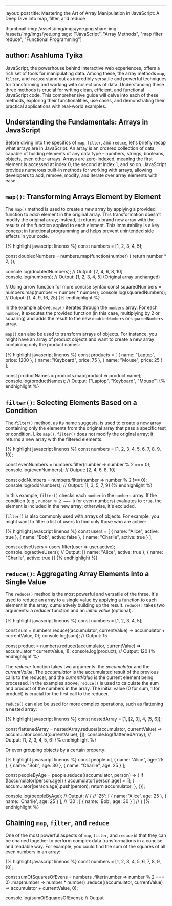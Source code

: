 
---
layout: post
title:  Mastering the Art of Array Manipulation in JavaScript: A Deep Dive into map, filter, and reduce

thumbnail-img: /assets/img/imgs/yee.png
share-img: /assets/img/imgs/yee.png
tags: ["JavaScript", "Array Methods", "map filter reduce", "Functional Programming"]

author: Asahluma Tyika
---

JavaScript, the powerhouse behind interactive web experiences, offers a rich set of tools for manipulating data. Among these, the array methods `map`, `filter`, and `reduce` stand out as incredibly versatile and powerful techniques for transforming and working with collections of data.  Understanding these three methods is crucial for writing clean, efficient, and functional JavaScript code. This comprehensive guide will delve into each of these methods, exploring their functionalities, use cases, and demonstrating their practical applications with real-world examples.

## Understanding the Fundamentals: Arrays in JavaScript

Before diving into the specifics of `map`, `filter`, and `reduce`, let's briefly recap what arrays are in JavaScript.  An array is an ordered collection of data, capable of holding elements of any data type – numbers, strings, booleans, objects, even other arrays.  Arrays are zero-indexed, meaning the first element is accessed at index 0, the second at index 1, and so on.  JavaScript provides numerous built-in methods for working with arrays, allowing developers to add, remove, modify, and iterate over array elements with ease.

## `map()`: Transforming Arrays Element by Element

The `map()` method is used to create a *new* array by applying a provided function to *each* element in the original array.  This transformation doesn't modify the original array; instead, it returns a brand new array with the results of the function applied to each element.  This immutability is a key concept in functional programming and helps prevent unintended side effects in your code.

{% highlight javascript linenos %}
const numbers = [1, 2, 3, 4, 5];

const doubledNumbers = numbers.map(function(number) {
  return number * 2;
});

console.log(doubledNumbers); // Output: [2, 4, 6, 8, 10]
console.log(numbers); // Output: [1, 2, 3, 4, 5] (Original array unchanged)

// Using arrow function for more concise syntax
const squaredNumbers = numbers.map(number => number * number);
console.log(squaredNumbers); // Output: [1, 4, 9, 16, 25]
{% endhighlight %}

In the example above, `map()` iterates through the `numbers` array. For each `number`, it executes the provided function (in this case, multiplying by 2 or squaring) and adds the result to the new `doubledNumbers` or `squaredNumbers` array.

`map()` can also be used to transform arrays of objects.  For instance, you might have an array of product objects and want to create a new array containing only the product names:

{% highlight javascript linenos %}
const products = [
  { name: "Laptop", price: 1200 },
  { name: "Keyboard", price: 75 },
  { name: "Mouse", price: 25 }
];

const productNames = products.map(product => product.name);
console.log(productNames); // Output: ["Laptop", "Keyboard", "Mouse"]
{% endhighlight %}

## `filter()`: Selecting Elements Based on a Condition

The `filter()` method, as its name suggests, is used to create a new array containing only the elements from the original array that pass a specific test or condition.  Like `map()`, `filter()` does not modify the original array; it returns a new array with the filtered elements.

{% highlight javascript linenos %}
const numbers = [1, 2, 3, 4, 5, 6, 7, 8, 9, 10];

const evenNumbers = numbers.filter(number => number % 2 === 0);
console.log(evenNumbers); // Output: [2, 4, 6, 8, 10]

const oddNumbers = numbers.filter(number => number % 2 !== 0);
console.log(oddNumbers);  // Output: [1, 3, 5, 7, 9]
{% endhighlight %}

In this example, `filter()` checks each `number` in the `numbers` array.  If the condition (e.g., `number % 2 === 0` for even numbers) evaluates to `true`, the element is included in the new array; otherwise, it's excluded.

`filter()` is also commonly used with arrays of objects.  For example, you might want to filter a list of users to find only those who are active:

{% highlight javascript linenos %}
const users = [
  { name: "Alice", active: true },
  { name: "Bob", active: false },
  { name: "Charlie", active: true }
];

const activeUsers = users.filter(user => user.active);
console.log(activeUsers); // Output: [{ name: "Alice", active: true }, { name: "Charlie", active: true }]
{% endhighlight %}

## `reduce()`: Aggregating Array Elements into a Single Value

The `reduce()` method is the most powerful and versatile of the three.  It's used to reduce an array to a single value by applying a function to each element in the array, cumulatively building up the result.  `reduce()` takes two arguments: a *reducer* function and an *initial value* (optional).

{% highlight javascript linenos %}
const numbers = [1, 2, 3, 4, 5];

const sum = numbers.reduce((accumulator, currentValue) => accumulator + currentValue, 0);
console.log(sum); // Output: 15

const product = numbers.reduce((accumulator, currentValue) => accumulator * currentValue, 1);
console.log(product); // Output: 120
{% endhighlight %}

The *reducer* function takes two arguments: the *accumulator* and the *currentValue*.  The *accumulator* is the accumulated result of the previous calls to the reducer, and the *currentValue* is the current element being processed.  In the examples above, `reduce()` is used to calculate the sum and product of the numbers in the array.  The initial value (0 for sum, 1 for product) is crucial for the first call to the reducer.

`reduce()` can also be used for more complex operations, such as flattening a nested array:

{% highlight javascript linenos %}
const nestedArray = [1, [2, 3], 4, [5, 6]];

const flattenedArray = nestedArray.reduce((accumulator, currentValue) => accumulator.concat(currentValue), []);
console.log(flattenedArray); // Output: [1, 2, 3, 4, 5, 6]
{% endhighlight %}

Or even grouping objects by a certain property:

{% highlight javascript linenos %}
const people = [
  { name: "Alice", age: 25 },
  { name: "Bob", age: 30 },
  { name: "Charlie", age: 25 }
];

const peopleByAge = people.reduce((accumulator, person) => {
  if (!accumulator[person.age]) {
    accumulator[person.age] = [];
  }
  accumulator[person.age].push(person);
  return accumulator;
}, {});

console.log(peopleByAge);
// Output:
// {
//   '25': [ { name: 'Alice', age: 25 }, { name: 'Charlie', age: 25 } ],
//   '30': [ { name: 'Bob', age: 30 } ]
// }
{% endhighlight %}

## Chaining `map`, `filter`, and `reduce`

One of the most powerful aspects of `map`, `filter`, and `reduce` is that they can be chained together to perform complex data transformations in a concise and readable way.  For example, you could find the sum of the squares of all even numbers in an array:

{% highlight javascript linenos %}
const numbers = [1, 2, 3, 4, 5, 6, 7, 8, 9, 10];

const sumOfSquaresOfEvens = numbers
  .filter(number => number % 2 === 0)
  .map(number => number * number)
  .reduce((accumulator, currentValue) => accumulator + currentValue, 0);

console.log(sumOfSquaresOfEvens); // Output